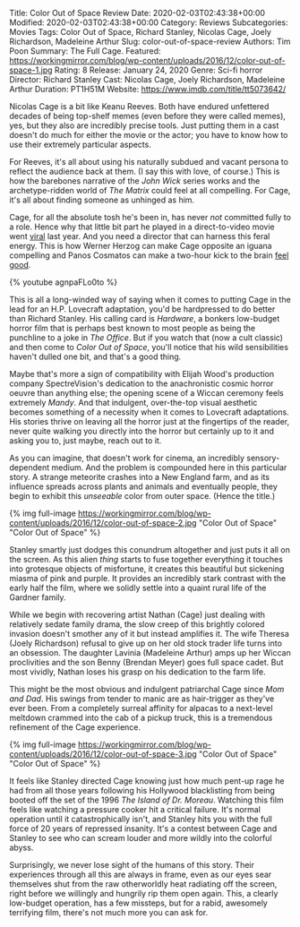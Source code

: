 Title: Color Out of Space Review
Date: 2020-02-03T02:43:38+00:00
Modified: 2020-02-03T02:43:38+00:00
Category: Reviews
Subcategories: Movies
Tags: Color Out of Space, Richard Stanley, Nicolas Cage, Joely Richardson, Madeleine Arthur
Slug: color-out-of-space-review
Authors: Tim Poon
Summary: The Full Cage.
Featured: https://workingmirror.com/blog/wp-content/uploads/2016/12/color-out-of-space-1.jpg
Rating: 8
Release: January 24, 2020
Genre: Sci-fi horror
Director: Richard Stanley
Cast: Nicolas Cage, Joely Richardson, Madeleine Arthur
Duration: PT1H51M
Website: https://www.imdb.com/title/tt5073642/

Nicolas Cage is a bit like Keanu Reeves. Both have endured unfettered decades of being top-shelf memes (even before they were called memes), yes, but they also are incredibly precise tools. Just putting them in a cast doesn't do much for either the movie or the actor; you have to know how to use their extremely particular aspects.

For Reeves, it's all about using his naturally subdued and vacant persona to reflect the audience back at them. (I say this with love, of course.) This is how the barebones narrative of the *John Wick* series works and the archetype-ridden world of *The Matrix* could feel at all compelling. For Cage, it's all about finding someone as unhinged as him.

Cage, for all the absolute tosh he's been in, has never *not* committed fully to a role. Hence why that little bit part he played in a direct-to-video movie went [viral](https://twitter.com/alex_navarro/status/1153845704214736896) last year. And you need a director that can harness this feral energy. This is how Werner Herzog can make Cage opposite an iguana compelling and Panos Cosmatos can make a two-hour kick to the brain [feel good](https://workingmirror.com/2018/09/17/mandy-review/).

{% youtube agnpaFLo0to %}

This is all a long-winded way of saying when it comes to putting Cage in the lead for an H.P. Lovecraft adaptation, you'd be hardpressed to do better than Richard Stanley. His calling card is *Hardware*, a bonkers low-budget horror film that is perhaps best known to most people as being the punchline to a joke in *The Office*. But if you watch that (now a cult classic) and then come to *Color Out of Space*, you'll notice that his wild sensibilities haven't dulled one bit, and that's a good thing.

Maybe that's more a sign of compatibility with Elijah Wood's production company SpectreVision's dedication to the anachronistic cosmic horror oeuvre than anything else; the opening scene of a Wiccan ceremony feels extremely *Mandy*. And that indulgent, over-the-top visual aesthetic becomes something of a necessity when it comes to Lovecraft adaptations. His stories thrive on leaving all the horror just at the fingertips of the reader, never quite walking you directly into the horror but certainly up to it and asking you to, just maybe, reach out to it.

As you can imagine, that doesn't work for cinema, an incredibly sensory-dependent medium. And the problem is compounded here in this particular story. A strange meteorite crashes into a New England farm, and as its influence spreads across plants and animals and eventually people, they begin to exhibit this *unseeable* color from outer space. (Hence the title.)

{% img full-image https://workingmirror.com/blog/wp-content/uploads/2016/12/color-out-of-space-2.jpg "Color Out of Space" "Color Out of Space" %}

Stanley smartly just dodges this conundrum altogether and just puts it all on the screen. As this alien *thing* starts to fuse together everything it touches into grotesque objects of misfortune, it creates this beautiful but sickening miasma of pink and purple. It provides an incredibly stark contrast with the early half the film, where we solidly settle into a quaint rural life of the Gardner family.

While we begin with recovering artist Nathan (Cage) just dealing with relatively sedate family drama, the slow creep of this brightly colored invasion doesn't smother any of it but instead amplifies it. The wife Theresa (Joely Richardson) refusal to give up on her old stock trader life turns into an obsession. The daughter Lavinia (Madeleine Arthur) amps up her Wiccan proclivities and the son Benny (Brendan Meyer) goes full space cadet. But most vividly, Nathan loses his grasp on his dedication to the farm life.

This might be the most obvious and indulgent patriarchal Cage since *Mom and Dad*. His swings from tender to manic are as hair-trigger as they've ever been. From a completely surreal affinity for alpacas to a next-level meltdown crammed into the cab of a pickup truck, this is a tremendous refinement of the Cage experience.

{% img full-image https://workingmirror.com/blog/wp-content/uploads/2016/12/color-out-of-space-3.jpg "Color Out of Space" "Color Out of Space" %}

It feels like Stanley directed Cage knowing just how much pent-up rage he had from all those years following his Hollywood blacklisting from being booted off the set of the 1996 *The Island of Dr. Moreau*. Watching this film feels like watching a pressure cooker hit a critical failure. It's normal operation until it catastrophically isn't, and Stanley hits you with the full force of 20 years of repressed insanity. It's a contest between Cage and Stanley to see who can scream louder and more wildly into the colorful abyss.

Surprisingly, we never lose sight of the humans of this story. Their experiences through all this are always in frame, even as our eyes sear themselves shut from the raw otherworldly heat radiating off the screen, right before we willingly and hungrily rip them open again. This, a clearly low-budget operation, has a few missteps, but for a rabid, awesomely terrifying film, there's not much more you can ask for.
